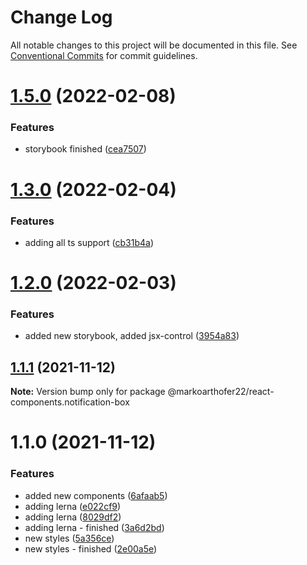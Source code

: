 # Change Log

All notable changes to this project will be documented in this file.
See [Conventional Commits](https://conventionalcommits.org) for commit guidelines.

# [1.5.0](https://github.com/markoarthofer22/react-components/compare/@markoarthofer22/react-components.notification-box@1.3.0...@markoarthofer22/react-components.notification-box@1.5.0) (2022-02-08)


### Features

* storybook finished ([cea7507](https://github.com/markoarthofer22/react-components/commit/cea7507f41f22e5f3d3eb5aee0ef82dd3e285890))





# [1.3.0](https://github.com/markoarthofer22/react-components/compare/@markoarthofer22/react-components.notification-box@1.2.0...@markoarthofer22/react-components.notification-box@1.3.0) (2022-02-04)


### Features

* adding all ts support ([cb31b4a](https://github.com/markoarthofer22/react-components/commit/cb31b4aee37bcd4a7617a49d61b181a4bde72574))





# [1.2.0](https://github.com/markoarthofer22/react-components/compare/@markoarthofer22/react-components.notification-box@1.1.1...@markoarthofer22/react-components.notification-box@1.2.0) (2022-02-03)


### Features

* added new storybook, added jsx-control ([3954a83](https://github.com/markoarthofer22/react-components/commit/3954a8308d42cdea95710af80ad44fed2c75c052))





## [1.1.1](https://github.com/markoarthofer22/react-components/compare/@markoarthofer22/react-components.notification-box@1.1.0...@markoarthofer22/react-components.notification-box@1.1.1) (2021-11-12)

**Note:** Version bump only for package @markoarthofer22/react-components.notification-box





# 1.1.0 (2021-11-12)


### Features

* added new components ([6afaab5](https://github.com/markoarthofer22/react-components/commit/6afaab5ff151bda6e321540ffcfbaeb1b31b580e))
* adding lerna ([e022cf9](https://github.com/markoarthofer22/react-components/commit/e022cf9212fdb73dc59bbb257ef37ad2883be86e))
* adding lerna ([8029df2](https://github.com/markoarthofer22/react-components/commit/8029df269418d941a0a44f5d92a65dbe5fd854cf))
* adding lerna - finished ([3a6d2bd](https://github.com/markoarthofer22/react-components/commit/3a6d2bd05ae4ea91d1150b5d94d9097c94206911))
* new styles ([5a356ce](https://github.com/markoarthofer22/react-components/commit/5a356ce259591a4a04c9da246c1f6b280b7287f3))
* new styles - finished ([2e00a5e](https://github.com/markoarthofer22/react-components/commit/2e00a5e9752c8bac2a09b3e7b0be24d43158af36))

